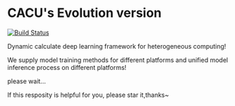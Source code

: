 # CACU's Evolution version

[![Build Status](https://travis-ci.org/luhaofang/CACUE.svg?branch=master)](https://travis-ci.org/luhaofang/CACUE)

Dynamic calculate deep learning framework for heterogeneous computing!

We supply model training methods for different platforms and unified model inference process on different platforms!

please wait...

If this resposity is helpful for you, please star it,thanks~

